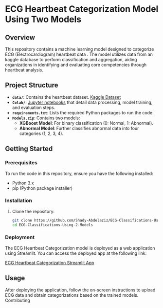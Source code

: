 # ECG Heartbeat Categorization Model Using Two Models

## Overview

This repository contains a machine learning model designed to categorize ECG (Electrocardiogram) heartbeat data . The model utilizes data from an kaggle database to perform classification and aggregation, aiding organizations in identifying and evaluating core competencies through heartbeat analysis.

## Project Structure

- **`data/`**: Contains the heartbeat dataset. [Kaggle Dataset](https://www.kaggle.com/datasets/shayanfazeli/heartbeat)
- **`Colab/`**: [Jupyter notebooks](https://colab.research.google.com/drive/1Of8TNBl7Z0vlubzs6yhexJhtO-pCHB2R?usp=sharing) that detail data processing, model training, and evaluation steps.
- **`requirements.txt`**: Lists the required Python packages to run the code.
- **`Models.zip`**: Contains two models:
  - **XGBoost Model**: For binary classification (0: Normal, 1: Abnormal).
  - **Abnormal Model**: Further classifies abnormal data into four categories (1, 2, 3, 4).

## Getting Started

### Prerequisites

To run the code in this repository, ensure you have the following installed:

- Python 3.x
- pip (Python package installer)

### Installation

1. Clone the repository:
   ```bash
   git clone https://github.com/Shady-Abdelaziz/ECG-Classifications-Using-2-Models.git
   cd ECG-Classifications-Using-2-Models

### Deployment

The ECG Heartbeat Categorization model is deployed as a web application using Streamlit. You can access the deployed app at the following link:

[ECG Heartbeat Categorization Streamlit App
](https://ecg-classifications-using-2-models-vm8tfwbvgcddrrjpqncg5p.streamlit.app/)

## Usage

After deploying the application, follow the on-screen instructions to upload ECG data and obtain categorizations based on the trained models.
Contributing

